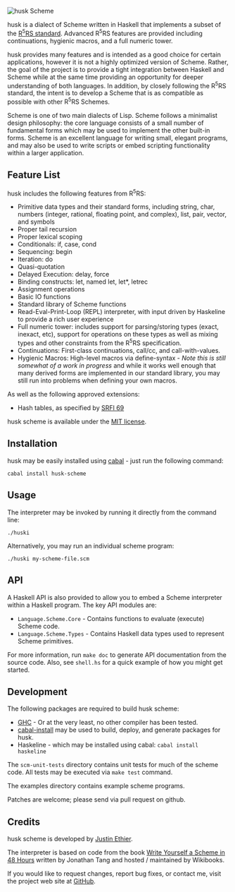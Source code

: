 ![husk Scheme](https://github.com/justinethier/husk-scheme/raw/master/docs/husk-scheme.png)

husk is a dialect of Scheme written in Haskell that implements a subset of the [R<sup>5</sup>RS standard](http://www.schemers.org/Documents/Standards/R5RS/HTML/). Advanced R<sup>5</sup>RS features are provided including continuations, hygienic  macros, and a full numeric tower.

husk provides many features and is intended as a good choice for certain applications, however it is not a highly optimized version of Scheme. Rather, the goal of the project is to provide a tight integration between Haskell and Scheme while at the same time providing an opportunity for deeper understanding of both languages. In addition, by closely following the R<sup>5</sup>RS standard, the intent is to develop a Scheme that is as compatible as possible with other R<sup>5</sup>RS Schemes.

Scheme is one of two main dialects of Lisp. Scheme follows a minimalist design philosophy: the core language consists of a small number of fundamental forms which may be used to implement the other built-in forms. Scheme is an excellent language for writing small, elegant programs, and may also be used to write scripts or embed scripting functionality within a larger application.

Feature List
------------
husk includes the following features from R<sup>5</sup>RS:

- Primitive data types and their standard forms, including string, char, numbers (integer, rational, floating point, and complex), list, pair, vector, and symbols
- Proper tail recursion
- Proper lexical scoping
- Conditionals: if, case, cond
- Sequencing: begin
- Iteration: do
- Quasi-quotation
- Delayed Execution: delay, force
- Binding constructs: let, named let, let*, letrec
- Assignment operations
- Basic IO functions
- Standard library of Scheme functions
- Read-Eval-Print-Loop (REPL) interpreter, with input driven by Haskeline to provide a rich user experience
- Full numeric tower: includes support for parsing/storing types (exact, inexact, etc), support for operations on these types as well as mixing types and other constraints from the R<sup>5</sup>RS specification.
- Continuations: First-class continuations, call/cc, and call-with-values.
- Hygienic Macros: High-level macros via define-syntax - *Note this is still somewhat of a work in progress* and while it works well enough that many derived forms are implemented in our standard library, you may still run into problems when defining your own macros.

As well as the following approved extensions:

- Hash tables, as specified by [SRFI 69](http://srfi.schemers.org/srfi-69/srfi-69.html)

husk scheme is available under the [MIT license](http://www.opensource.org/licenses/mit-license.php).

Installation
------------
husk may be easily installed using [cabal](http://www.haskell.org/cabal/) - just run the following command:

    cabal install husk-scheme

Usage
-----

The interpreter may be invoked by running it directly from the command line:

    ./huski

Alternatively, you may run an individual scheme program:

    ./huski my-scheme-file.scm

API
---

A Haskell API is also provided to allow you to embed a Scheme interpreter within a Haskell program. The key API modules are:

- `Language.Scheme.Core` - Contains functions to evaluate (execute) Scheme code.
- `Language.Scheme.Types` - Contains Haskell data types used to represent Scheme primitives.

For more information, run `make doc` to generate API documentation from the source code. Also, see `shell.hs` for a quick example of how you might get started.

Development
-----------

The following packages are required to build husk scheme:

- [GHC](http://www.haskell.org/ghc/) - Or at the very least, no other compiler has been tested.
- [cabal-install](http://hackage.haskell.org/trac/hackage/wiki/CabalInstall) may be used to build, deploy, and generate packages for husk.
- Haskeline - which may be installed using cabal: `cabal install haskeline`

The `scm-unit-tests` directory contains unit tests for much of the scheme code. All tests may be executed via `make test` command.

The examples directory contains example scheme programs.

Patches are welcome; please send via pull request on github.

Credits
-------

husk scheme is developed by [Justin Ethier](http://github.com/justinethier).

The interpreter is based on code from the book [Write Yourself a Scheme in 48 Hours](http://en.wikibooks.org/wiki/Write_Yourself_a_Scheme_in_48_Hours) written by Jonathan Tang and hosted / maintained by Wikibooks.

If you would like to request changes, report bug fixes, or contact me, visit the project web site at [GitHub](http://github.com/justinethier/husk-scheme).

